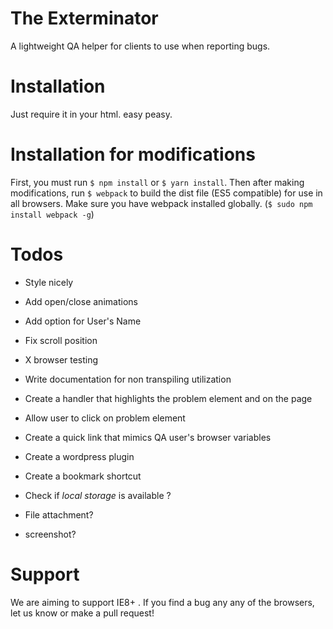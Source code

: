 # The Exterminator
A lightweight QA helper for clients to use when reporting bugs.

# Installation
Just require it in your html. easy peasy.

# Installation for modifications
First, you must run `$ npm install` or `$ yarn install`. Then after making modifications, run `$ webpack` to build the dist file (ES5 compatible) for use in all browsers. Make sure you have webpack installed globally. (`$ sudo npm install webpack -g`)

# Todos
- Style nicely
- Add open/close animations
- Add option for User's Name
- Fix scroll position
- X browser testing

- Write documentation for non transpiling utilization

- Create a handler that highlights the problem element and on the page
- Allow user to click on problem element
- Create a quick link that mimics QA user's browser variables  
- Create a wordpress plugin
- Create a bookmark shortcut
- Check if _local storage_ is available ?
- File attachment?
- screenshot?

# Support
We are aiming to support IE8+ . If you find a bug any any of the browsers, let us know or make a pull request!
